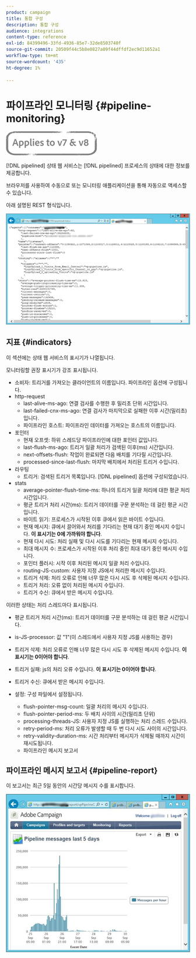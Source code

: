 ```yaml
---
product: campaign
title: 통합 구성
description: 통합 구성
audience: integrations
content-type: reference
exl-id: 84399496-33fd-4936-85e7-32de8503740f
source-git-commit: 20509f44c5b8e0827a09f44dffdf2ec9d11652a1
workflow-type: tm+mt
source-wordcount: '435'
ht-degree: 1%

---
```


# 파이프라인 모니터링 {#pipeline-monitoring}

![](../../assets/common.svg)

[!DNL pipelined] 상태 웹 서비스는 [!DNL pipelined] 프로세스의 상태에 대한 정보를 제공합니다.

브라우저를 사용하여 수동으로 또는 모니터링 애플리케이션을 통해 자동으로 액세스할 수 있습니다.

아래 설명된 REST 형식입니다.

![](assets/triggers_8.png)

## 지표 {#indicators}

이 섹션에는 상태 웹 서비스의 표시기가 나열됩니다.

모니터링할 권장 표시기가 강조 표시됩니다.

* 소비자: 트리거를 가져오는 클라이언트의 이름입니다. 파이프라인 옵션에 구성됩니다.
* http-request
   * last-alive-ms-ago: 연결 검사를 수행한 후 밀리초 단위 시간입니다.
   * last-failed-cnx-ms-ago: 연결 검사가 마지막으로 실패한 이후 시간(밀리초)입니다.
   * 파이프라인 호스트: 파이프라인 데이터를 가져오는 호스트의 이름입니다.
* 포인터
   * 현재 오프셋: 하위 스레드당 파이프라인에 대한 포인터 값입니다.
   * last-flush-ms-ago: 트리거 일괄 처리가 검색된 이후(ms) 시간입니다.
   * next-offsets-flush: 작업이 완료되면 다음 배치를 기다릴 시간입니다.
   * processed-since-last-flush: 마지막 배치에서 처리된 트리거 수입니다.
* 라우팅
   * 트리거: 검색된 트리거 목록입니다. [!DNL pipelined] 옵션에 구성되었습니다.
* stats
   * average-pointer-flush-time-ms: 하나의 트리거 일괄 처리에 대한 평균 처리 시간입니다.
   * 평균 트리거 처리 시간(ms): 트리거 데이터를 구문 분석하는 데 걸린 평균 시간입니다.
   * 바이트 읽기: 프로세스가 시작된 이후 큐에서 읽은 바이트 수입니다.
   * 현재 메시지: 큐에서 끌어와서 처리를 기다리는 현재 대기 중인 메시지 수입니다. **이 표시기는 0에 가까워야 합니다**.
   * 현재 다시 시도: 처리 실패 및 다시 시도를 기다리는 현재 메시지 수입니다.
   * 최대 메시지 수: 프로세스가 시작된 이후 처리 중인 최대 대기 중인 메시지 수입니다.
   * 포인터 플러시: 시작 이후 처리된 메시지 일괄 처리 수입니다.
   * routing-JS-custom: 사용자 지정 JS에서 처리한 메시지 수입니다.
   * 트리거 삭제: 처리 오류로 인해 너무 많은 다시 시도 후 삭제된 메시지 수입니다.
   * 트리거 처리: 오류 없이 처리된 메시지 수입니다.
   * 트리거 수신: 큐에서 받은 메시지 수입니다.

이러한 상태는 처리 스레드마다 표시됩니다.

* 평균 트리거 처리 시간(ms): 트리거 데이터를 구문 분석하는 데 걸린 평균 시간입니다.
* is-JS-processor: 값 &quot;1&quot;(이 스레드에서 사용자 지정 JS를 사용하는 경우)
* 트리거 삭제: 처리 오류로 인해 너무 많은 다시 시도 후 삭제된 메시지 수입니다. **이 표시기는 0이어야 합니다**.
* 트리거 실패: js의 처리 오류 수입니다. **이 표시기는 0이어야 합니다**.
* 트리거 수신: 큐에서 받은 메시지 수입니다.

* 설정: 구성 파일에서 설정됩니다.
   * flush-pointer-msg-count: 일괄 처리의 메시지 수입니다.
   * flush-pointer-period-ms: 두 배치 사이의 시간(밀리초 단위)
   * processing-threads-JS: 사용자 지정 JS를 실행하는 처리 스레드 수입니다.
   * retry-period-ms: 처리 오류가 발생할 때 두 번 다시 시도 사이의 시간입니다.
   * retry-validity-duration-ms: 시간 처리부터 메시지가 삭제될 때까지 시간이 재시도됩니다.
   * 파이프라인 메시지 보고서

## 파이프라인 메시지 보고서 {#pipeline-report}

이 보고서는 최근 5일 동안의 시간당 메시지 수를 표시합니다.

![](assets/triggers_9.png)
